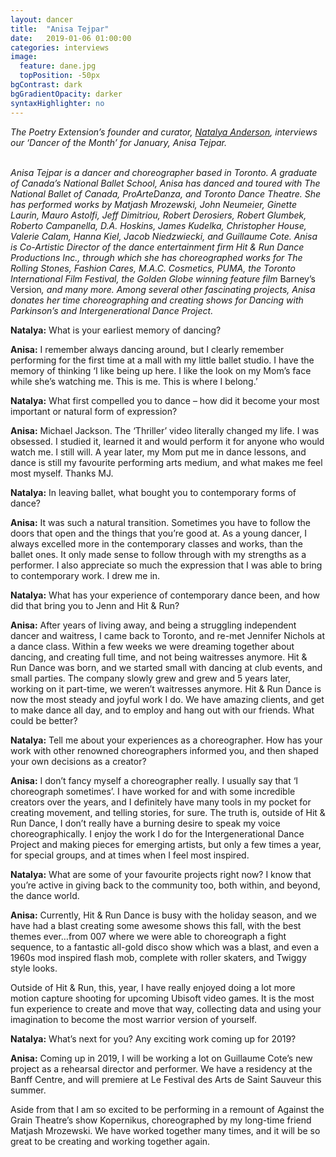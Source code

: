 ```yaml
---
layout: dancer
title:  "Anisa Tejpar"
date:   2019-01-06 01:00:00
categories: interviews
image:
  feature: dane.jpg
  topPosition: -50px
bgContrast: dark
bgGradientOpacity: darker
syntaxHighlighter: no
---
```


<em>The Poetry Extension’s founder and curator, <a href="http://www.natalyaanderson.com" target="_blank">Natalya Anderson</a>, interviews our ‘Dancer of the Month’ for January, Anisa Tejpar.</em>
<br/><br/>

<em>Anisa Tejpar is a dancer and choreographer based in Toronto. A graduate of Canada’s National Ballet School, Anisa has danced and toured with The National Ballet of Canada, ProArteDanza, and Toronto Dance Theatre. She has performed works by Matjash Mrozewski, John Neumeier, Ginette Laurin, Mauro Astolfi, Jeff Dimitriou, Robert Derosiers, Robert Glumbek, Roberto Campanella, D.A. Hoskins, James Kudelka, Christopher House, Valerie Calam, Hanna Kiel, Jacob Niedzwiecki, and Guillaume Cote. Anisa is Co-Artistic Director of the dance entertainment firm Hit & Run Dance Productions Inc., through which she has choreographed works for The Rolling Stones, Fashion Cares, M.A.C. Cosmetics, PUMA, the Toronto International Film Festival, the Golden Globe winning feature film </em>Barney’s Version<em>, and many more. Among several other fascinating projects, Anisa donates her time choreographing and creating shows for Dancing with Parkinson’s and Intergenerational Dance Project.</em>

<strong>Natalya:</strong> What is your earliest memory of dancing?

<strong>Anisa:</strong> I remember always dancing around, but I clearly remember performing for the first time at a mall with my little ballet studio. I have the memory of thinking ‘I like being up here. I like the look on my Mom’s face while she’s watching me. This is me. This is where I belong.’

<strong>Natalya:</strong> What first compelled you to dance – how did it become your most important or natural form of expression?

<strong>Anisa:</strong> Michael Jackson. The ‘Thriller’ video literally changed my life. I was obsessed. I studied it, learned it and would perform it for anyone who would watch me. I still will. A year later, my Mom put me in dance lessons, and dance is still my favourite performing arts medium, and what makes me feel most myself. Thanks MJ.

<strong>Natalya:</strong> In leaving ballet, what bought you to contemporary forms of dance?

<strong>Anisa:</strong> It was such a natural transition. Sometimes you have to follow the doors that open and the things that you’re good at. As a young dancer, I always excelled more in the contemporary classes and works, than the ballet ones. It only made sense to follow through with my strengths as a performer. I also appreciate so much the expression that I was able to bring to contemporary work. I drew me in.

<strong>Natalya:</strong> What has your experience of contemporary dance been, and how did that bring you to Jenn and Hit & Run?

<strong>Anisa:</strong> After years of living away, and being a struggling independent dancer and waitress, I came back to Toronto, and re-met Jennifer Nichols at a dance class. Within a few weeks we were dreaming together about dancing, and creating full time, and not being waitresses anymore. Hit & Run Dance was born, and we started small with dancing at club events, and small parties. The company slowly grew and grew and 5 years later, working on it part-time, we weren’t waitresses anymore. Hit & Run Dance is now the most steady and joyful work I do. We have amazing clients, and get to make dance all day, and to employ and hang out with our friends. What could be better?

<strong>Natalya:</strong> Tell me about your experiences as a choreographer. How has your work with other renowned choreographers informed you, and then shaped your own decisions as a creator?

<strong>Anisa:</strong> I don’t fancy myself a choreographer really. I usually say that ‘I choreograph sometimes’. I have worked for and with some incredible creators over the years, and I definitely have many tools in my pocket for creating movement, and telling stories, for sure. The truth is, outside of Hit & Run Dance, I don’t really have a burning desire to speak my voice choreographically. I enjoy the work I do for the Intergenerational Dance Project and making pieces for emerging artists, but only a few times a year, for special groups, and at times when I feel most inspired.

<strong>Natalya:</strong> What are some of your favourite projects right now? I know that you’re active in giving back to the community too, both within, and beyond, the dance world.

<strong>Anisa:</strong> Currently, Hit & Run Dance is busy with the holiday season, and we have had a blast creating some awesome shows this fall, with the best themes ever…from 007 where we were able to choreograph a fight sequence, to a fantastic all-gold disco show which was a blast, and even a 1960s mod inspired flash mob, complete with roller skaters, and Twiggy style looks.

Outside of Hit & Run, this, year, I have really enjoyed doing a lot more motion capture shooting for upcoming Ubisoft video games. It is the most fun experience to create and move that way, collecting data and using your imagination to become the most warrior version of yourself.

<strong>Natalya:</strong> What’s next for you? Any exciting work coming up for 2019?

<strong>Anisa:</strong> Coming up in 2019, I will be working a lot on Guillaume Cote’s new project as a rehearsal director and performer. We have a residency at the Banff Centre, and will premiere at Le Festival des Arts de Saint Sauveur this summer.

Aside from that I am so excited to be performing in a remount of Against the Grain Theatre’s show Kopernikus, choreographed by my long-time friend Matjash Mrozewski. We have worked together many times, and it will be so great to be creating and working together again.
